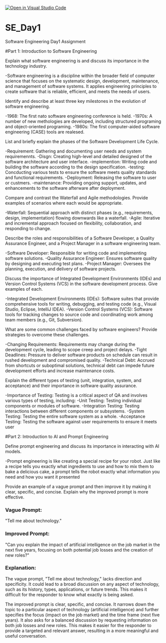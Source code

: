[![Open in Visual Studio Code](https://classroom.github.com/assets/open-in-vscode-2e0aaae1b6195c2367325f4f02e2d04e9abb55f0b24a779b69b11b9e10269abc.svg)](https://classroom.github.com/online_ide?assignment_repo_id=15570675&assignment_repo_type=AssignmentRepo)
# SE_Day1
Software Engineering Day1 Assignment

#Part 1: Introduction to Software Engineering

Explain what software engineering is and discuss its importance in the technology industry.

-Software engineering is a discipline within the broader field of computer science that focuses on the systematic design, development, maintenance, and management of software systems. It applies engineering principles to create software that is reliable, efficient, and meets the needs of users.

Identify and describe at least three key milestones in the evolution of software engineering.

-1968: The first nato software engineering conference is held.
-1970s: A number of new methologies are developed, including structured programing and object-oriented programing.
-1980s:  The first computer-aided software engineering (CASE) tools are realesed.

List and briefly explain the phases of the Software Development Life Cycle.

-Requirement: Gathering and documenting user needs and system requiremennts.
-Disgn: Creating high-level and detailed designed of the software architecture and user interface.
-implemention: Writing code and building the software according to the design specification.
-testing: Concducting various tests to ensure the software meets quality standards and functional requirements.
-Deployment: Releasing the software to user or custmers.
-maintenance: Providing ongoing support, updates, and enhancements to the software afterware after deployment.


Compare and contrast the Waterfall and Agile methodologies. Provide examples of scenarios where each would be appropriate.

-Waterfall: Sequential approach with distinct phases (e.g., requirements, design, implementation) flowing downwards like a waterfall.
-Agile: Iterative and incremental approach focused on flexibility, collaboration, and responding to change.


Describe the roles and responsibilities of a Software Developer, a Quality Assurance Engineer, and a Project Manager in a software engineering team.

-Software Developer: Responsible for writing code and implementing software solutions.
-Quality Assurance Engineer: Ensures software quality by designing and executing test plans.
-Project Manager: Oversees the planning, execution, and delivery of software projects.

Discuss the importance of Integrated Development Environments (IDEs) and Version Control Systems (VCS) in the software development process. Give examples of each.

-Integrated Development Environments (IDEs): Software suites that provide comprehensive tools for writing, debugging, and testing code (e.g., Visual Studio, Eclipse, IntelliJ IDEA).
-Version Control Systems (VCS): Software tools for tracking changes to source code and coordinating work among team members (e.g., Git, Subversion).


What are some common challenges faced by software engineers? Provide strategies to overcome these challenges.

-Changing Requirements: Requirements may change during the development cycle, leading to scope creep and project delays.
-Tight Deadlines: Pressure to deliver software products on schedule can result in rushed development and compromised quality.
 -Technical Debt: Accrued from shortcuts or suboptimal solutions, technical debt can impede future development efforts and increase maintenance costs.


Explain the different types of testing (unit, integration, system, and acceptance) and their importance in software quality assurance.

-Importance of Testing: Testing is a critical aspect of QA and involves various types of testing, including:
-Unit Testing: Testing individual components or modules of software.
-Integration Testing: Testing interactions between different components or subsystems.
-System Testing: Testing the entire software system as a whole.
-Acceptance Testing: Testing the software against user requirements to ensure it meets user 

#Part 2: Introduction to AI and Prompt Engineering


Define prompt engineering and discuss its importance in interacting with AI models.

-Prompt engineering is like creating a special recipe for your robot. Just like a recipe tells you exactly what ingredients to use and how to mix them to bake a delicious cake, a prompt tells the robot exactly what information you need and how you want it presented

Provide an example of a vague prompt and then improve it by making it clear, specific, and concise. Explain why the improved prompt is more effective.

### Vague Prompt:
"Tell me about technology."

### Improved Prompt:
"Can you explain the impact of artificial intelligence on the job market in the next five years, focusing on both potential job losses and the creation of new roles?"

### Explanation:
The vague prompt, "Tell me about technology," lacks direction and specificity. It could lead to a broad discussion on any aspect of technology, such as its history, types, applications, or future trends. This makes it difficult for the responder to know what exactly is being asked.

The improved prompt is clear, specific, and concise. It narrows down the topic to a particular aspect of technology (artificial intelligence) and further specifies the focus (impact on the job market) and the time frame (next five years). It also asks for a balanced discussion by requesting information on both job losses and new roles. This makes it easier for the responder to provide a targeted and relevant answer, resulting in a more meaningful and useful conversation.
